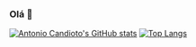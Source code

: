 ### Olá 🙂
[![Antonio Candioto's GitHub stats](https://github-readme-stats.vercel.app/api?username=antoniolpcan&show_icons=true&theme=gruvbox)](https://github.com/antoniolpcan/github-readme-stats)
[![Top Langs](https://github-readme-stats.vercel.app/api/top-langs/?username=antoniolpcan&layout=compact)](https://github.com/antoniolpcan/github-readme-stats)
